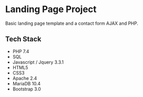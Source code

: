# Landing Page Project
 Basic landing page template and a contact form AJAX and PHP.
## Tech Stack

* PHP 7.4
* SQL
* Javascript / Jquery 3.3.1
* HTML5
* CSS3
* Apache 2.4
* MariaDB 10.4
* Bootstrap 3.0
